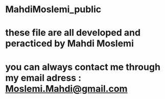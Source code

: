 # MahdiMoslemi_public
# these file are all developed and peracticed by Mahdi Moslemi 
# you can always contact me through my email adress : Moslemi.Mahdi@gmail.com 
